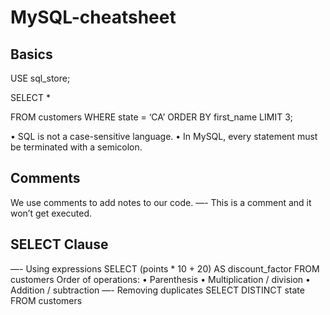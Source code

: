 # MySQL-cheatsheet

## Basics
USE sql_store;

SELECT *

FROM customers
WHERE state = ‘CA’
ORDER BY first_name
LIMIT 3;

• SQL is not a case-sensitive language.
• In MySQL, every statement must be terminated with a semicolon.

## Comments
We use comments to add notes to our code.
—- This is a comment and it won’t get executed.

## SELECT Clause
—- Using expressions
SELECT (points * 10 + 20) AS discount_factor
FROM customers
Order of operations:
• Parenthesis
• Multiplication / division
• Addition / subtraction
—- Removing duplicates
SELECT DISTINCT state
FROM customers 
